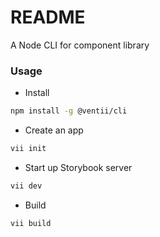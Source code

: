 # README #

A Node CLI for component library

### Usage

* Install

```bash
npm install -g @ventii/cli
```

* Create an app

```bash
vii init
```

* Start up Storybook server

```bash
vii dev
```

* Build

```bash
vii build
```

